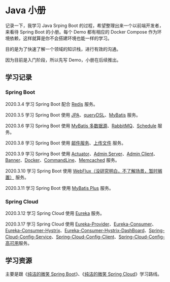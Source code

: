 # Java 小册

记录一下，我学习 Java Srping Boot 的过程，希望整理出来一个以前端开发者，来看待 Spring Boot 的小册。每个 Demo 都有相应的 Docker Compose 作为环境依赖，这样就算是你不会搭建环境也能一样的学习。

目的是为了快速了解一个领域的知识栈，进行有效的沟通。

因为目前是入门阶段，所以先写 Demo，小册在后续推出。

## 学习记录

### Spring Boot
2020.3.4 学习 Spring Boot 配合 [Redis](./source/spring-boot/redis/) 服务。  

2020.3.5 学习 Spring Boot 使用 [JPA](./source/spring-boot/jpa/)、[queryDSL](./source/spring-boot/querysdl/)、[MyBatis](./source/spring-boot/mybatis/) 服务。

2020.3.6 学习 Spring Boot 使用 [MyBatis 多数据源](./source/spring-boot/mybatis-multi/)、[RabbitMQ](./source/spring-boot/rabbitmq/)、[Schedule](./source/spring-boot/schedule) 服务。

2020.3.8 学习 Spring Boot 使用 [邮件服务](./source/spring-boot/email/)、[上传文件](./source/spring-boot/upload/) 服务。

2020.3.9 学习 Spring Boot 使用 [Actuator](./source/spring-boot/actuator/)、[Admin Server](./source/spring-boot/admin-serve/)、[Admin Client](./source/spring-boot/admin-client/)、[Banner](./source/spring-boot/banner/)、[Docker](./source/spring-boot/docker/)、[CommandLine](./source/spring-boot/command/)、[Memcached](./source/spring-boot/memcached/) 服务。

2020.3.10 学习 Spring Boot 使用 [WebFlux（没研究明白，不了解场景，暂时搁置）](./source/spring-boot/webflux/) 服务。

2020.3.11 学习 Spring Boot 使用 [MyBatis Plus](./source/spring-boot/mybatis-plus/) 服务。

### Spring Cloud

2020.3.12 学习 Spring Cloud 使用 [Eureka](./source/spring-spring-cloud/eureka/) 服务。

2020.3.17 学习 Spring Cloud 使用 [Eureka-Provider](./source/spring-cloud/eureka-provider/)、[Eureka-Consumer](./source/spring-cloud/eureka-consumer/)、[Eureka-Consumer-Hystrix](./source/spring-cloud/eureka-consumer-hystrix/)、[Eureka-Consumer-Hystrix-DashBoard](./source/spring-cloud/eureka-consumer-hystrix-dashboard/)、[Spring-Cloud-Config-Service](./source/spring-cloud/config-service/)、[Spring-Cloud-Config-Client](./source/spring-cloud/config-client/)、[Spring-Cloud-Config-高可用](./source/spring-cloud/config-service-eureka)服务。

## 学习资源

主要是跟《[纯洁的微笑 Spring Boot](http://www.ityouknow.com/spring-boot.html)》、《[纯洁的微笑 Spring Cloud](http://www.ityouknow.com/spring-cloud.html)》学习路线。
